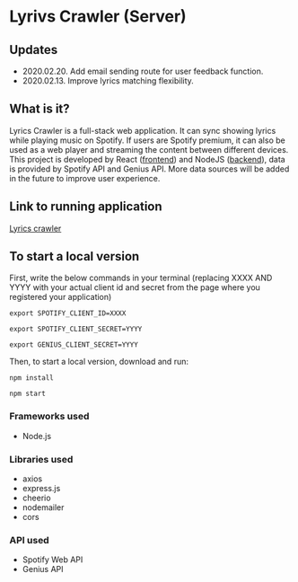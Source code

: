 # Lyrivs Crawler (Server)

## Updates

* 2020.02.20. Add email sending route for user feedback function. 
* 2020.02.13. Improve lyrics matching flexibility. 


## What is it?
Lyrics Crawler is a full-stack web application. It can sync showing lyrics while playing music on Spotify. If users are Spotify premium, it can also be used as a web player and streaming the content between different devices. This project is developed by React ([frontend](https://github.com/RuoyanMeng/lyrics_crawler_client)) and NodeJS ([backend](https://github.com/RuoyanMeng/lyrics_crawler_server)), data is provided by Spotify API and Genius API. More data sources will be added in the future to improve user experience. 

## Link to running application
[Lyrics crawler](https://lyrics-crawler.herokuapp.com/)

## To start a local version
First, write the below commands in your terminal (replacing XXXX AND YYYY with your actual client id and secret from the page where you registered your application)
<pre><code>export SPOTIFY_CLIENT_ID=XXXX</code></pre>
<pre><code>export SPOTIFY_CLIENT_SECRET=YYYY</code></pre>
<pre><code>export GENIUS_CLIENT_SECRET=YYYY</code></pre>

Then, to start a local version, download and run:
<pre><code>npm install</code></pre>
<pre><code>npm start</code></pre>

### Frameworks used
* Node.js

### Libraries used
* axios
* express.js
* cheerio
* nodemailer
* cors

### API used
* Spotify Web API
* Genius API
